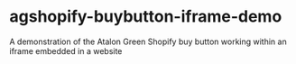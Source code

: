 # agshopify-buybutton-iframe-demo
A demonstration of the Atalon Green Shopify buy button working within an iframe embedded in a website
